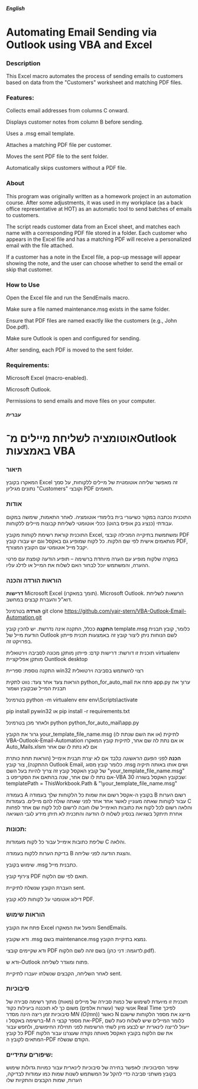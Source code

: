 ##### English
# Automating Email Sending via Outlook using VBA and Excel
### Description
This Excel macro automates the process of sending emails to customers based on data from the "Customers" worksheet and matching PDF files.

### Features:
Collects email addresses from columns C onward.

Displays customer notes from column B before sending.

Uses a .msg email template.

Attaches a matching PDF file per customer.

Moves the sent PDF file to the sent folder.

Automatically skips customers without a PDF file.

### About
This program was originally written as a homework project in an automation course.
After some adjustments, it was used in my workplace (as a back office representative at HOT) as an automatic tool to send batches of emails to customers.

The script reads customer data from an Excel sheet, and matches each name with a corresponding PDF file stored in a folder.
Each customer who appears in the Excel file and has a matching PDF will receive a personalized email with the file attached.

If a customer has a note in the Excel file, a pop-up message will appear showing the note, and the user can choose whether to send the email or skip that customer.
### How to Use
Open the Excel file and run the SendEmails macro.

Make sure a file named maintenance.msg exists in the same folder.

Ensure that PDF files are named exactly like the customers (e.g., John Doe.pdf).

Make sure Outlook is open and configured for sending.

After sending, each PDF is moved to the sent folder.

### Requirements:
Microsoft Excel (macro-enabled).

Microsoft Outlook.

Permissions to send emails and move files on your computer.

##### עברית
# אוטומציה לשליחת מיילים מ־Outlook באמצעות VBA
### תיאור
המאקרו בקובץ Excel זה מאפשר שליחה אוטומטית של מיילים ללקוחות, על סמך נתונים מגיליון "Customers" וקובצי PDF תואמים.

### אודות
התוכנית נכתבה במקור כשיעורי בית בלימודי אוטומציה.
לאחר התאמות, שימשה במקום עבודתי (כנציג בק אופיס בהוט) ככלי אוטומטי לשליחת קבוצות מיילים ללקוחות.

התוכנית קוראת רשימת לקוחות מקובץ Excel, ומשתמשת בתיקייה המכילה קובצי PDF מותאמים אישית לפי שם הלקוח.
כל לקוח שמופיע גם באקסל וגם יש עבורו קובץ PDF, יקבל מייל אוטומטי עם הקובץ המצורף.

במקרה שלקוח מופיע עם הערה מיוחדת ברשימה – תופיע הודעה קופצת עם פרטי ההערה, והמשתמש יוכל לבחור האם לשלוח את המייל או לדלג עליו.

### הוראות הורדה והכנה
**דרישות**
Microsoft Excel (תומך במאקרו).
Microsoft Outlook.
הרשאות לשליחת דוא"ל והעברת קבצים במחשב.

**הורדה**
בטרמינל
git clone https://github.com/yair-stern/VBA-Outlook-Email-Automation.git

**התקנה**
ככלל, התקנה אינה נדרשת.
יש להכין קובץ template.msg
כלומר, קובץ תבנית הודעת מייל של Outlook
לשם הנוחות ניתן ליצור קובץ זה באמצעות תכנית פייתון בפרויקט זה.

תוכנית זו דורשת:
דרישות קדם:
פייתון מותקן
מכונה לסביבה וירטואלית virtualenv מותקן
אפליקציית Ountlook desktop

התקנה נוספת:
ספריית win32
רצוי להשתמש בסביבה וירטואלית

הוראות צעד אחר צעד:
נווט לתקית
python_for_auto_mail
פתח את app.py
ערוך את תבנית המייל שבקובץ ושמור

בטרמינל
python -m virtualenv env
env\Scripts\activate

pip install pywin32
או
pip install -r requirements.txt

ולאחר מכן בטרמינל
python python_for_auto_mail\app.py

גרור את הקובץ
your_template_file_name.msg (או את השם שנתת לו)
לתיקית
VBA-Outlook-Email-Automation
או אם נתת לה שם אחר, לתיקית קובץ המאקרו
Auto_Mails.xlsm
אם לא נתת לו שם אחר

**הכנה**
*לפני הפעם הראשונה בלבד*
אם לא יצרת תבנית אימייל (הוראות תחת כותרת ההתקנה), צור קובץ Outlook Email, כלומר קובץ מסוג .msg ושים אותו באותה תיקיה של קובץ האקסל
קובץ זה צריך להיות בעל השם
"your_template_file_name.msg"
אם נתת לו שם אחר, שנה בהתאם את הסקריפט ב-VBA שבקובץ האקסל בשורה 30:
    templatePath = ThisWorkbook.Path & "\your_template_file_name.msg"

בעמודה A בקובץ ה-אקסל רשום את שמות כל הלקוחות שלך
בעמודה B רשום הערות עבור לקוחות שאתה מעוניין לאשר אחד אחד לפני שאתה שולח להם מיילים.
בעמודות C והלאה רשום לכל לקוח את כתובות האימייל שלו
חובה לרשום לכל לקוח שם אחד לפחות אחרת תיתקל בשגיאה בנסיון לשלוח לו הודעה והתכנית לא תיתן מידע לגבי השגיאה
### תכונות:
שליפת כתובות אימייל עבור כל לקוח מעמודות C והלאה.

בדיקת הערות ללקוח בעמודה B והצגת הודעה לפני שליחה.

שימוש בקובץ .msg כתבנית מייל.

צירוף קובץ PDF תואם לפי שם הלקוח.

העברת הקובץ שנשלח לתיקיית sent.

דילוג אוטומטי על לקוחות ללא קובץ PDF.

### הוראות שימוש
פתח את הקובץ Excel והפעל את המאקרו SendEmails.

ודא שקובץ .msg בשם maintenance.msg נמצא בתיקיית הקובץ.

ודא שקיימים קובצי PDF בשם זהה לשם הלקוח (לדוגמה: דני כהן.pdf).

ודא ש-Outlook פתוח ומוגדר לשליחה.

לאחר השליחה, הקבצים שנשלחו יועברו לתיקיית sent.

### סיבוכיות
תוכנית זו מיועדת לשימוש של כמות סבירה של מיילים (מאות)
מתוך רשימה סבירה של אנשי קשר (עשרות אלפים)
משום כך לא תוכננה ביעילות כקוד Real Time
לפיכך סיבוכיות זמן ריצה הינה מסדר M*N (O(m*n)) כאשר N מייצג את מספר הלקוחות שישנם ברשימה באקסל ו-M את מספר קבצי ה-PDF, כלומר המיילים שיש לשלוח כעת
לשם ייעול לריצה לינארית יש לבצע מיון לשתי הרשימות לפני תחילת החיפושים, ולחפש עבור כל קובץ PDF את שם הלקוח בקובץ האקסל מאותה נקודה שעצרנו עבור הלקוח המתאים לקובץ ה-PDF הקודם שנשלח.

### שיפורים עתידיים:
שיפור הסיבוכיות:
לאפשר בחירה של סיבוכיות לינארית עבור כמויות גדולות
שימוש בקובץ משתני סביבה כדי להקל על המשתמש לשנות שמות כמו עמודות לבדיקה, הערות, שמות הקבצים והתקיות שלו

